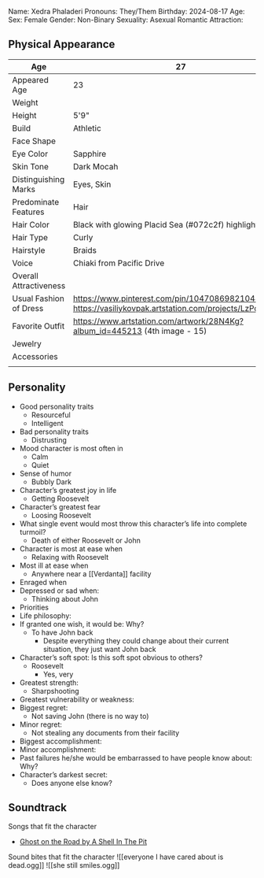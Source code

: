Name: Xedra Phaladeri
Pronouns: They/Them
Birthday: 2024-08-17
Age: 
Sex: Female
Gender: Non-Binary
Sexuality: Asexual
Romantic Attraction: 

## Physical Appearance
| Age                    | 27                                                                                                        |     |
| ---------------------- | --------------------------------------------------------------------------------------------------------- | --- |
| Appeared Age           | 23                                                                                                        |     |
| Weight                 |                                                                                                           |     |
| Height                 | 5'9"                                                                                                      |     |
| Build                  | Athletic                                                                                                  |     |
| Face Shape             |                                                                                                           |     |
| Eye Color              | Sapphire                                                                                                  |     |
| Skin Tone              | Dark Mocah                                                                                                |     |
| Distinguishing Marks   | Eyes, Skin                                                                                                |     |
| Predominate Features   | Hair                                                                                                      |     |
| Hair Color             | Black with glowing Placid Sea (#072c2f) highlights                                                        |     |
| Hair Type              | Curly                                                                                                     |     |
| Hairstyle              | Braids                                                                                                    |     |
| Voice                  | Chiaki from Pacific Drive                                                                                 |     |
| Overall Attractiveness |                                                                                                           |     |
| Usual Fashion of Dress | https://www.pinterest.com/pin/1047086982104894265/<br>https://vasiliykovpak.artstation.com/projects/LzPql |     |
| Favorite Outfit        | https://www.artstation.com/artwork/28N4Kg?album_id=445213 (4th image - 15)                                |     |
| Jewelry                |                                                                                                           |     |
| Accessories            |                                                                                                           |     |
|                        |                                                                                                           |     |
## Personality
- Good personality traits 
	- Resourceful
	- Intelligent
- Bad personality traits
	- Distrusting
- Mood character is most often in
	- Calm
	- Quiet
- Sense of humor
	- Bubbly Dark
- Character’s greatest joy in life
	- Getting Roosevelt
- Character’s greatest fear
	- Loosing Roosevelt
- What single event would most throw this character’s life into complete turmoil? 
	- Death of either Roosevelt or John
- Character is most at ease when
	- Relaxing with Roosevelt
- Most ill at ease when
	- Anywhere near a [[Verdanta]] facility
- Enraged when
- Depressed or sad when:
	- Thinking about John
- Priorities
- Life philosophy: 
- If granted one wish, it would be: Why? 
	- To have John back
		- Despite everything they could change about their current situation, they just want John back
- Character’s soft spot: Is this soft spot obvious to others? 
	- Roosevelt
		- Yes, very
- Greatest strength:
	- Sharpshooting
- Greatest vulnerability or weakness: 
- Biggest regret: 
	- Not saving John (there is no way to)
- Minor regret: 
	- Not stealing any documents from their facility
- Biggest accomplishment: 
- Minor accomplishment: 
- Past failures he/she would be embarrassed to have people know about: Why? 
- Character’s darkest secret: 
	- Does anyone else know?

## Soundtrack
Songs that fit the character
- [Ghost on the Road by A Shell In The Pit](https://youtu.be/uewqZGpvdVc?si=LdPu3s-4wLBogKN1)

Sound bites that fit the character
![[everyone I have cared about is dead.ogg]]
![[she still smiles.ogg]]
